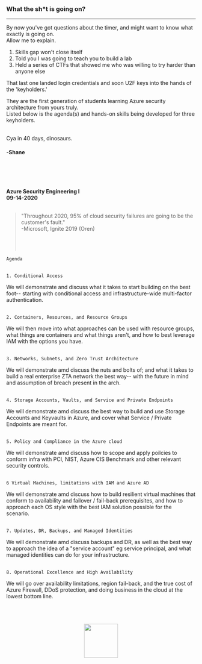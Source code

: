 <br />
<br />
<br />


### What the sh*t is going on?
<hr />


By now you've got questions about the timer, and might want to know what exactly is going on.<br />
Allow me to explain. 

1. Skills gap won't close itself
2. Told you I was going to teach you to build a lab
3. Held a series of CTFs that showed me who was willing to try harder than anyone else

That last one landed login credentials and soon U2F keys into the hands of the 'keyholders.'

They are the first generation of students learning Azure security architecture from yours truly.<br />
Listed below is the agenda(s) and hands-on skills being developed for three keyholders.<br /><br />

Cya in 40 days, dinosaurs. 

#### -Shane

<br /><br /><br /><br />
**Azure Security Engineering I**<br />
**09-14-2020**
<br /><br />
> "Throughout 2020, 95% of cloud security failures are going to be the customer's fault."<br />
> -Microsoft, Ignite 2019 (Oren)
<br /><br /><br /><br />

`Agenda`
<br /><br />

`1. Conditional Access`

We will demonstrate and discuss what it takes to start building on the best foot-- starting with conditional access and infrastructure-wide multi-factor authentication.<br /><br /> 

`2. Containers, Resources, and Resource Groups`<br />

We will then move into what approaches can be used with resource groups, what things are containers and what things aren't, and how to best leverage IAM with the options you have.<br /><br />

`3. Networks, Subnets, and Zero Trust Architecture`

We will demonstrate amd discuss the nuts and bolts of; and what it takes to build a real enterprise ZTA network the best way-- with the future in mind and assumption of breach present in the arch.<br /><br />

`4. Storage Accounts, Vaults, and Service and Private Endpoints`

We will demonstrate amd discuss the best way to build and use Storage Accounts and Keyvaults in Azure, and cover what Service / Private Endpoints are meant for. <br /><br />

`5. Policy and Compliance in the Azure cloud`

We will demonstrate amd discuss how to scope and apply poilcies to conform infra with PCI, NIST, Azure CIS Benchmark and other relevant security controls.<br /><br />

`6 Virtual Machines, limitations with IAM and Azure AD` 

We will demonstrate amd discuss how to build resilient virtual machines that conform to availability and failover / fail-back prerequisites, and how to approach each OS style with the best IAM solution possible for the scenario.<br /><br />

`7. Updates, DR, Backups, and Managed Identities`

We will demonstrate amd discuss backups and DR, as well as the best way to approach the idea of a "service account" eg service principal, and what managed identities can do for your infrastructure.<br /><br />

`8. Operational Excellence and High Availability`

We will go over availability limitations, region fail-back, and the true cost of Azure Firewall, DDoS protection, and doing business in the cloud at the lowest bottom line.<br /><br /><br /><br />

<p align="center"><img width="90" src="https://www.noshitsecurity.com/img/wasp.png" /></p>
<br /><br />
